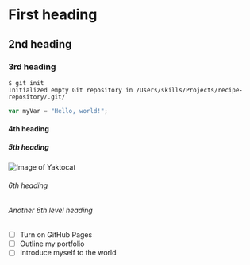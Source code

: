 # First heading
## 2nd heading
### 3rd heading

```
$ git init
Initialized empty Git repository in /Users/skills/Projects/recipe-repository/.git/
```

``` javascript
var myVar = "Hello, world!";
```

#### 4th heading
##### 5th heading

![Image of Yaktocat](https://octodex.github.com/images/yaktocat.png)

###### 6th heading
###### Another 6th level heading

- [ ] Turn on GitHub Pages
- [ ] Outline my portfolio
- [ ] Introduce myself to the world
